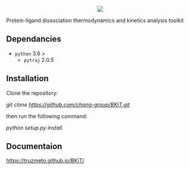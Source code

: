 
<p align="center">
  <img src="docs/Fig/logo.png">
</p>

Protein-ligand dissociation thermodynamics and kinetics analysis toolkit

## Dependancies
- `python` 3.6 >
  - `pytraj` 2.0.5

## Installation

Clone the repository:

*git clone https://github.com/chang-group/BKiT.git*

then run the following command:

*python setup.py install*

## Documentaion 

https://truzmeto.github.io/BKiT/

